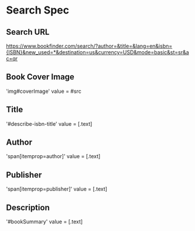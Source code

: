 # Search Spec

## Search URL

https://www.bookfinder.com/search/?author=&title=&lang=en&isbn={ISBN}&new_used=*&destination=us&currency=USD&mode=basic&st=sr&ac=qr

## Book Cover Image

'img#coverImage' value = #src

## Title

'#describe-isbn-title' value = [.text]

## Author

'span[itemprop=author]' value = [.text]

## Publisher

'span[itemprop=publisher]' value = [.text]

## Description

'#bookSummary' value = [.text]
